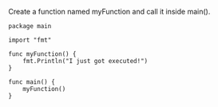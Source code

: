 Create a function named myFunction and call it inside main().

    package main
    
    import "fmt"
    
    func myFunction() {
        fmt.Println("I just got executed!")
    }
    
    func main() {
        myFunction()
    }
